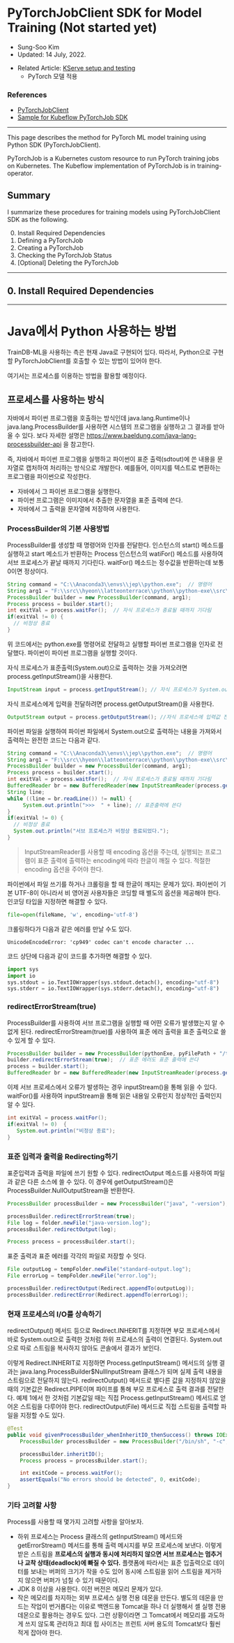 # PyTorchJobClient SDK for Model Training (Not started yet)

- Sung-Soo Kim
- Updated: 14 July, 2022.

* Related Article: [KServe setup and testing](https://github.com/traindb-project/traindb-ml/tree/main/kserve)
	* PyTorch 모델 적용

### References

* [PyTorchJobClient](https://github.com/kubeflow/pytorch-operator/blob/master/sdk/python/docs/PyTorchJobClient.md)
* [Sample for Kubeflow PyTorchJob SDK](https://notebook.community/kubeflow/pytorch-operator/sdk/python/examples/kubeflow-pytorchjob-sdk)

---

This page describes the method for PyTorch ML model training using Python SDK (PyTorchJobClient).

PyTorchJob is a Kubernetes custom resource to run PyTorch training jobs on Kubernetes. The Kubeflow implementation of PyTorchJob is in training-operator.

## Summary

I summarize these procedures for training models using PyTorchJobClient SDK as the following.

0. Install Required Dependencies
1. Defining a PyTorchJob
2. Creating a PyTorchJob
3. Checking the PyTorchJob Status
4. [Optional] Deleting the PyTorchJob


---

## 0. Install Required Dependencies



---

# Java에서 Python 사용하는 방법

TrainDB-ML을 사용하는 측은 현재 Java로 구현되어 있다. 따라서, Python으로 구현할 PyTorchJobClient를 호출할 수 있는 방법이 있어야 한다.

여기서는 프로세스를 이용하는 방법을 활용할 예정이다.

## 프로세스를 사용하는 방식

자바에서 파이썬 프로그램을 호출하는 방식인데 java.lang.Runtime이나
java.lang.ProcessBuilder를 사용하면 시스템의 프로그램을 실행하고 그
결과를 받아 올 수 있다. 보다 자세한 설명은
<https://www.baeldung.com/java-lang-processbuilder-api> 을 참고한다.

즉, 자바에서 파이썬 프로그램을 실행하고 파이썬이 표준 출력(sdtout)에 쓴
내용을 문자열로 캡처하여 처리하는 방식으로 개발한다. 예를들어, 이미지를
텍스트로 변환하는 프로그램을 파이썬으로 작성한다.

-   자바에서 그 파이썬 프로그램을 실행한다.
-   파이썬 프로그램은 이미지에서 추출한 문자열을 표준 출력에 쓴다.
-   자바에서 그 출력을 문자열에 저장하여 사용한다.

### ProcessBuilder의 기본 사용방법

ProcessBuilder를 생성할 때 명령어와 인자를 전달한다. 인스턴스의 start()
메소드를 실행하고 start 메소드가 반환하는 Process 인스턴스의 watiFor()
메소드를 사용하여 서브 프로세스가 끝날 때까지 기다린다. waitFor()
메소드는 정수값을 반환하는데 보통 0이면 정상이다.

``` java
String command = "C:\\Anaconda3\\envs\\jep\\python.exe";  // 명령어
String arg1 = "F:\\src\\hyeon\\latteonterrace\\python\\python-exe\\src\\python\\test.py"; // 인자
ProcessBuilder builder = new ProcessBuilder(command, arg1);
Process process = builder.start();
int exitVal = process.waitFor();  // 자식 프로세스가 종료될 때까지 기다림
if(exitVal != 0) {
  // 비정상 종료
}
```

위 코드에서는 python.exe를 명령어로 전달하고 실행할 파이썬 프로그램을
인자로 전달했다. 파이썬이 파이썬 프로그램을 실행할 것이다.

자식 프로세스가 표준출력(System.out)으로 출력하는 것을 가져오려면
process.getInputStream()을 사용한다.

``` java
InputStream input = process.getInputStream(); // 자식 프로세스가 System.out에 출력하는 내용 
```

자식 프로세스에게 입력을 전달하려면 process.getOutputStream()을
사용한다.

``` java
OutputStream output = process.getOutputStream(); //자식 프로세스에 입력값 전달
```

파이썬 파일을 실행하여 파이썬 파일에서 System.out으로 출력하는 내용을
가져와서 출력하는 완전한 코드는 다음과 같다.

``` java
String command = "C:\\Anaconda3\\envs\\jep\\python.exe";  // 명령어
String arg1 = "F:\\src\\hyeon\\latteonterrace\\python\\python-exe\\src\\python\\test.py"; // 인자
ProcessBuilder builder = new ProcessBuilder(command, arg1);
Process process = builder.start();
int exitVal = process.waitFor();  // 자식 프로세스가 종료될 때까지 기다림
BufferedReader br = new BufferedReader(new InputStreamReader(process.getInputStream(), "euc-kr")); // 서브 프로세스가 출력하는 내용을 받기 위해
String line;
while ((line = br.readLine()) != null) {
     System.out.println(">>>  " + line); // 표준출력에 쓴다
}
if(exitVal != 0) {
  // 비정상 종료
  System.out.println("서브 프로세스가 비정상 종료되었다.");
}
```

> InputStreamReader를 사용할 때 encoding 옵션을 주는데, 실행되는
> 프로그램이 표준 출력에 출력하는 encoding에 따라 한글이 깨질 수 있다.
> 적절한 encoding 옵션을 주어야 한다.

파이썬에서 파일 쓰기를 하거나 크롤링을 할 때 한글이 깨지는 문제가 있다.
파이썬이 기본 UTF-8이 아니라서 비 영어권 사용자들은 코딩할 때 별도의
옵션을 제공해야 한다. 인코딩 타입을 지정하면 해결할 수 있다.

``` python
file=open(fileName, 'w', encoding='utf-8')
```

크롤링하다가 다음과 같은 에러를 만날 수도 있다.

``` null
UnicodeEncodeError: 'cp949' codec can't encode character ...
```

코드 상단에 다음과 같이 코드를 추가하면 해결할 수 있다.

``` python
import sys 
import io 
sys.stdout = io.TextIOWrapper(sys.stdout.detach(), encoding="utf-8")
sys.stderr = io.TextIOWrapper(sys.stderr.detach(), encoding="utf-8")
```

### redirectErrorStream(true)

ProcessBuilder를 사용하여 서브 프로그램을 실행할 때 어떤 오류가
발생했는지 알 수 없게 된다. redirectErrorStream(true)를 사용하여 표준
에러 출력을 표준 출력으로 쓸 수 있게 할 수 있다.

``` java
ProcessBuilder builder = new ProcessBuilder(pythonExe, pyFilePath + "/test.py");
builder.redirectErrorStream(true);  // 표준 에러도 표준 출력에 쓴다
process = builder.start();
BufferedReader br = new BufferedReader(new InputStreamReader(process.getInputStream(), "utf-8"));
```

이제 서브 프로세스에서 오류가 발생하는 경우 inputStream()을 통해 읽을 수
있다. waitFor()를 사용하여 inputStream을 통해 읽은 내용일 오류인지
정상적인 출력인지 알 수 있다.

``` java
int exitVal = process.waitFor();
if(exitVal != 0)  {
   System.out.println("비정상 종료");
}
```

### 표준 입력과 출력을 Redirecting하기

표준입력과 출력을 파일에 쓰기 원할 수 있다. redirectOutput 메소드를
사용하여 파일과 같은 다른 소스에 쓸 수 있다. 이 경우에
getOutputStream()은 ProcessBuilder.NullOutputStream을 반환한다.

``` java
ProcessBuilder processBuilder = new ProcessBuilder("java", "-version");

processBuilder.redirectErrorStream(true);
File log = folder.newFile("java-version.log");
processBuilder.redirectOutput(log);

Process process = processBuilder.start();
```

표준 출력과 표준 에러를 각각의 파일로 저장할 수 잇다.

``` java
File outputLog = tempFolder.newFile("standard-output.log");
File errorLog = tempFolder.newFile("error.log");

processBuilder.redirectOutput(Redirect.appendTo(outputLog));
processBuilder.redirectError(Redirect.appendTo(errorLog));
```

### 현재 프로세스의 I/O를 상속하기

redirectOutput() 메서드 등으로 Redirect.INHERIT를 지정하면 부모
프로세스에서 바로 System.out으로 출력한 것처럼 하위 프로세스의 출력이
연결된다. System.out으로 따로 스트림을 복사하지 않아도 콘솔에서 결과가
보인다.

이렇게 Redirect.INHERIT로 지정하면 Process.getInputStream() 메서드의
실행 결과는 java.lang.ProcessBuilder\$NullInputStream 클래스가 되며 실제
출력 내용을 스트림으로 전달하지 않는다. redirectOutput() 메서드로 별다른
값을 지정하지 않았을 때의 기본값은 Redirect.PIPE이며 파이프를 통해 부모
프로세스로 출력 결과를 전달한다. 예제 1에서 한 것처럼 기본값일 때는 직접
Process.getInputStream() 메서드로 얻어온 스트림을 다루어야 한다.
redirectOutput(File) 메서드로 직접 스트림을 출력할 파일을 지정할 수도
있다.

``` java
@Test
public void givenProcessBuilder_whenInheritIO_thenSuccess() throws IOException, InterruptedException {
    ProcessBuilder processBuilder = new ProcessBuilder("/bin/sh", "-c", "echo hello");

    processBuilder.inheritIO();
    Process process = processBuilder.start();

    int exitCode = process.waitFor();
    assertEquals("No errors should be detected", 0, exitCode);
}
```

### 기타 고려할 사항

Process를 사용할 때 몇가지 고려할 사항을 알아보자.

-   하위 프로세스는 Process 클래스의 getInputStream() 메서드와
    getErrorStream() 메서드를 통해 출력 메시지를 부모 프로세스에 보낸다.
    이렇게 받은 스트림을 **프로세스의 실행과 동시에 처리하지 않으면 서브
    프로세스는 멈추거나 교착 상태(deadlock)에 빠질 수 있다.** 플랫폼에
    따라서는 표준 입출력으로 데이터를 보내는 버퍼의 크기가 작을 수도
    있어 동시에 스트림을 읽어 스트림을 제거하지 않으면 버퍼가 넘칠 수
    있기 때문이다.
-   JDK 8 이상을 사용한다. 이전 버전은 메모리 문제가 있다.
-   작은 메모리를 차지하는 외부 프로세스 실행 전용 데몬을 만든다. 별도의
    데몬을 만드는 작업이 번거롭다는 이유로 백엔드용 Tomcat을 하나 더
    실행해서 셸 실행 전용 데몬으로 활용하는 경우도 있다. 그런 상황이라면
    그 Tomcat에서 메모리를 과도하게 쓰지 않도록 관리하고 최대 힙
    사이즈는 프런트 서버 용도의 Tomcat보다 훨씬 적게 잡아야 한다.

   
   
   

   
    	


